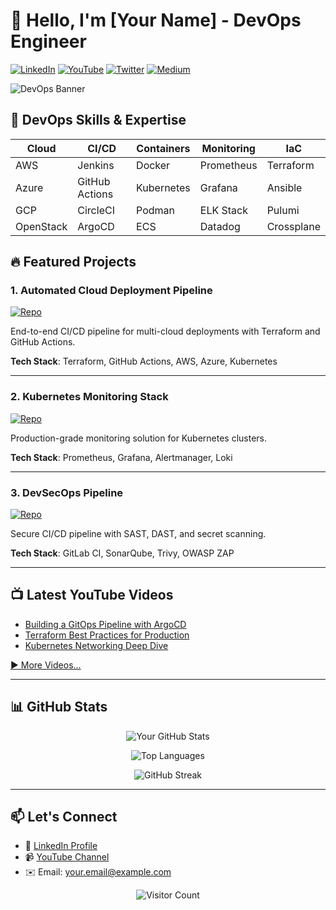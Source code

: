 # 👋 Hello, I'm [Your Name] - DevOps Engineer

[![LinkedIn](https://img.shields.io/badge/LinkedIn-0077B5?style=for-the-badge&logo=linkedin&logoColor=white)](https://www.linkedin.com/in/yourprofile/)
[![YouTube](https://img.shields.io/badge/YouTube-FF0000?style=for-the-badge&logo=youtube&logoColor=white)](https://www.youtube.com/yourchannel)
[![Twitter](https://img.shields.io/badge/Twitter-1DA1F2?style=for-the-badge&logo=twitter&logoColor=white)](https://twitter.com/yourhandle)
[![Medium](https://img.shields.io/badge/Medium-12100E?style=for-the-badge&logo=medium&logoColor=white)](https://medium.com/@yourhandle)

![DevOps Banner](https://github.com/yourusername/yourusername/blob/main/assets/devops-banner.png?raw=true)

## 🚀 DevOps Skills & Expertise

<div align="center">
  
| **Cloud** | **CI/CD** | **Containers** | **Monitoring** | **IaC** |
|-----------|-----------|----------------|----------------|---------|
| AWS       | Jenkins   | Docker         | Prometheus     | Terraform |
| Azure     | GitHub Actions | Kubernetes    | Grafana       | Ansible |
| GCP       | CircleCI  | Podman         | ELK Stack      | Pulumi  |
| OpenStack | ArgoCD    | ECS            | Datadog        | Crossplane |

</div>

## 🔥 Featured Projects

### 1. **Automated Cloud Deployment Pipeline**
[![Repo](https://img.shields.io/badge/Repo-View-181717?style=for-the-badge&logo=github)](https://github.com/yourusername/cloud-deployment-pipeline)

End-to-end CI/CD pipeline for multi-cloud deployments with Terraform and GitHub Actions.

**Tech Stack**: Terraform, GitHub Actions, AWS, Azure, Kubernetes

---

### 2. **Kubernetes Monitoring Stack**
[![Repo](https://img.shields.io/badge/Repo-View-181717?style=for-the-badge&logo=github)](https://github.com/yourusername/k8s-monitoring)

Production-grade monitoring solution for Kubernetes clusters.

**Tech Stack**: Prometheus, Grafana, Alertmanager, Loki

---

### 3. **DevSecOps Pipeline**
[![Repo](https://img.shields.io/badge/Repo-View-181717?style=for-the-badge&logo=github)](https://github.com/yourusername/devsecops-pipeline)

Secure CI/CD pipeline with SAST, DAST, and secret scanning.

**Tech Stack**: GitLab CI, SonarQube, Trivy, OWASP ZAP

---

## 📺 Latest YouTube Videos

<!-- YOUTUBE:START -->
- [Building a GitOps Pipeline with ArgoCD](https://youtu.be/example1)
- [Terraform Best Practices for Production](https://youtu.be/example2)
- [Kubernetes Networking Deep Dive](https://youtu.be/example3)
<!-- YOUTUBE:END -->

[▶ More Videos...](https://youtube.com/yourchannel)

---

## 📊 GitHub Stats

<div align="center">
  
![Your GitHub Stats](https://github-readme-stats.vercel.app/api?username=yourusername&show_icons=true&theme=radical)

![Top Languages](https://github-readme-stats.vercel.app/api/top-langs/?username=yourusername&layout=compact&theme=radical)

![GitHub Streak](https://github-readme-streak-stats.herokuapp.com/?user=yourusername&theme=radical)

</div>

---

## 📫 Let's Connect

- 💼 [LinkedIn Profile](https://www.linkedin.com/in/yourprofile/)
- 📹 [YouTube Channel](https://youtube.com/yourchannel)
- ✉️ Email: your.email@example.com

<div align="center">
  
![Visitor Count](https://komarev.com/ghpvc/?username=yourusername&label=Profile%20Views&color=blueviolet&style=flat)

</div>
